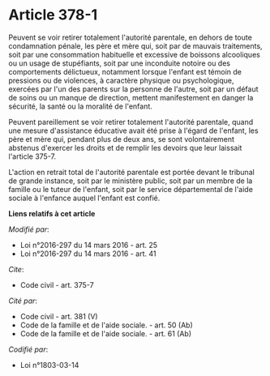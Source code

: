 # Article 378-1

Peuvent se voir retirer totalement l'autorité parentale, en dehors de toute condamnation pénale, les père et mère qui, soit
par de mauvais traitements, soit par une consommation habituelle et excessive de boissons alcooliques ou un usage de
stupéfiants, soit par une inconduite notoire ou des comportements délictueux, notamment lorsque l'enfant est témoin de
pressions ou de violences, à caractère physique ou psychologique, exercées par l'un des parents sur la personne de l'autre,
soit par un défaut de soins ou un manque de direction, mettent manifestement en danger la sécurité, la santé ou la moralité
de l'enfant. 

Peuvent pareillement se voir retirer totalement l'autorité parentale, quand une mesure d'assistance éducative avait été prise
à l'égard de l'enfant, les père et mère qui, pendant plus de deux ans, se sont volontairement abstenus d'exercer les droits
et de remplir les devoirs que leur laissait l'article 375-7.

L'action en retrait total de l'autorité parentale est portée devant le tribunal de grande instance, soit par le ministère
public, soit par un membre de la famille ou le tuteur de l'enfant, soit par le service départemental de l'aide sociale à
l'enfance auquel l'enfant est confié.

**Liens relatifs à cet article**

_Modifié par_:

  - Loi n°2016-297 du 14 mars 2016 - art. 25
  - Loi n°2016-297 du 14 mars 2016 - art. 41

_Cite_:

  - Code civil - art. 375-7

_Cité par_:

  - Code civil - art. 381 (V)
  - Code de la famille et de l'aide sociale. - art. 50 (Ab)
  - Code de la famille et de l'aide sociale. - art. 61 (Ab)

_Codifié par_:

  - Loi n°1803-03-14
